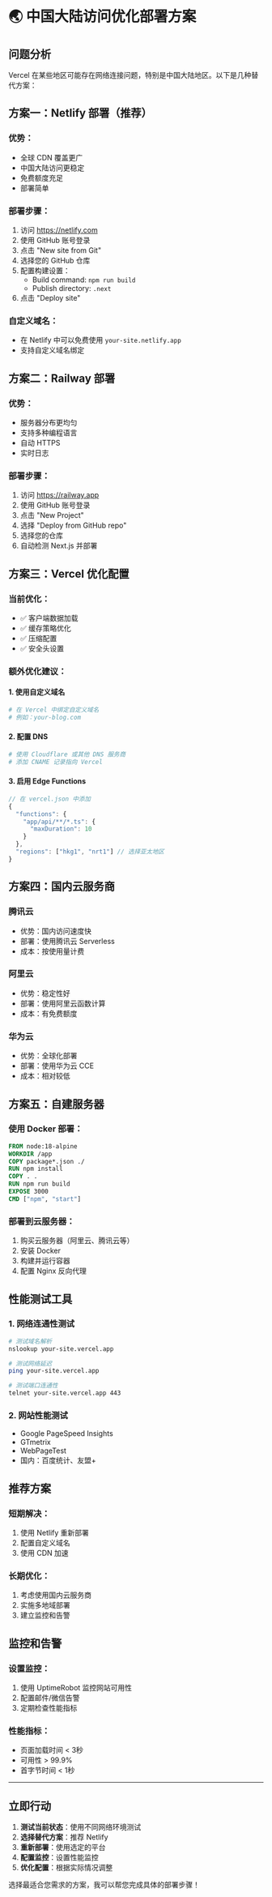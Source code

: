 # 🌏 中国大陆访问优化部署方案

## 问题分析
Vercel 在某些地区可能存在网络连接问题，特别是中国大陆地区。以下是几种替代方案：

## 方案一：Netlify 部署（推荐）

### 优势：
- 全球 CDN 覆盖更广
- 中国大陆访问更稳定
- 免费额度充足
- 部署简单

### 部署步骤：
1. 访问 https://netlify.com
2. 使用 GitHub 账号登录
3. 点击 "New site from Git"
4. 选择您的 GitHub 仓库
5. 配置构建设置：
   - Build command: `npm run build`
   - Publish directory: `.next`
6. 点击 "Deploy site"

### 自定义域名：
- 在 Netlify 中可以免费使用 `your-site.netlify.app`
- 支持自定义域名绑定

## 方案二：Railway 部署

### 优势：
- 服务器分布更均匀
- 支持多种编程语言
- 自动 HTTPS
- 实时日志

### 部署步骤：
1. 访问 https://railway.app
2. 使用 GitHub 账号登录
3. 点击 "New Project"
4. 选择 "Deploy from GitHub repo"
5. 选择您的仓库
6. 自动检测 Next.js 并部署

## 方案三：Vercel 优化配置

### 当前优化：
- ✅ 客户端数据加载
- ✅ 缓存策略优化
- ✅ 压缩配置
- ✅ 安全头设置

### 额外优化建议：

#### 1. 使用自定义域名
```bash
# 在 Vercel 中绑定自定义域名
# 例如：your-blog.com
```

#### 2. 配置 DNS
```bash
# 使用 Cloudflare 或其他 DNS 服务商
# 添加 CNAME 记录指向 Vercel
```

#### 3. 启用 Edge Functions
```javascript
// 在 vercel.json 中添加
{
  "functions": {
    "app/api/**/*.ts": {
      "maxDuration": 10
    }
  },
  "regions": ["hkg1", "nrt1"] // 选择亚太地区
}
```

## 方案四：国内云服务商

### 腾讯云
- 优势：国内访问速度快
- 部署：使用腾讯云 Serverless
- 成本：按使用量计费

### 阿里云
- 优势：稳定性好
- 部署：使用阿里云函数计算
- 成本：有免费额度

### 华为云
- 优势：全球化部署
- 部署：使用华为云 CCE
- 成本：相对较低

## 方案五：自建服务器

### 使用 Docker 部署：
```dockerfile
FROM node:18-alpine
WORKDIR /app
COPY package*.json ./
RUN npm install
COPY . .
RUN npm run build
EXPOSE 3000
CMD ["npm", "start"]
```

### 部署到云服务器：
1. 购买云服务器（阿里云、腾讯云等）
2. 安装 Docker
3. 构建并运行容器
4. 配置 Nginx 反向代理

## 性能测试工具

### 1. 网络连通性测试
```bash
# 测试域名解析
nslookup your-site.vercel.app

# 测试网络延迟
ping your-site.vercel.app

# 测试端口连通性
telnet your-site.vercel.app 443
```

### 2. 网站性能测试
- Google PageSpeed Insights
- GTmetrix
- WebPageTest
- 国内：百度统计、友盟+

## 推荐方案

### 短期解决：
1. 使用 Netlify 重新部署
2. 配置自定义域名
3. 使用 CDN 加速

### 长期优化：
1. 考虑使用国内云服务商
2. 实施多地域部署
3. 建立监控和告警

## 监控和告警

### 设置监控：
1. 使用 UptimeRobot 监控网站可用性
2. 配置邮件/微信告警
3. 定期检查性能指标

### 性能指标：
- 页面加载时间 < 3秒
- 可用性 > 99.9%
- 首字节时间 < 1秒

---

## 立即行动

1. **测试当前状态**：使用不同网络环境测试
2. **选择替代方案**：推荐 Netlify
3. **重新部署**：使用选定的平台
4. **配置监控**：设置性能监控
5. **优化配置**：根据实际情况调整

选择最适合您需求的方案，我可以帮您完成具体的部署步骤！ 